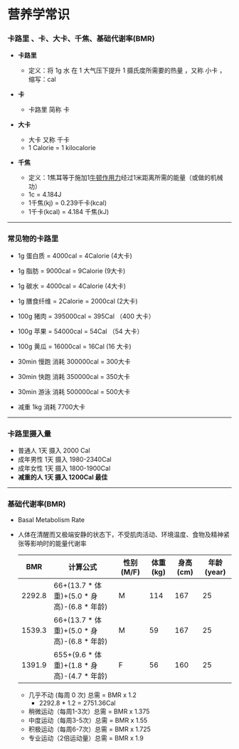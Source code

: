 # 营养学常识

### 卡路里 、卡、大卡、千焦、基础代谢率(BMR)

- **卡路里**  

  - 定义：将 1g 水 在 1 大气压下提升 1 摄氏度所需要的热量 ，又称 小卡 ，缩写：cal
- **卡** 

  - 卡路里 简称 卡
- **大卡** 

  - 大卡 又称 千卡
  - 1 Calorie  =  1 kilocalorie
- **千焦**

  - 定义：1焦耳等于施加1[牛顿](https://zh.wikipedia.org/wiki/%E7%89%9B%E9%A0%93_(%E5%96%AE%E4%BD%8D))[作用力](https://zh.wikipedia.org/wiki/%E4%BD%9C%E7%94%A8%E5%8A%9B)经过1米距离所需的能量（或做的机械功） 
  - 1c  = 4.184J
  - 1千焦(kj)   =  0.239千卡(kcal) 
  - 1千卡(kcal)  =  4.184 千焦(kJ) 

---

### 常见物的卡路里

- 1g 蛋白质     = 4000cal      =  4Calorie  (4大卡)

- 1g 脂肪         =  9000cal     =  9Calorie  (9大卡)

- 1g 碳水         =  4000cal     =  4Calorie  (4大卡)

- 1g 膳食纤维   =  2Calorie  = 2000cal    (2大卡)

	

- 100g 猪肉  = 395000cal  = 395Cal  （400 大卡）

- 100g 苹果  = 54000cal   =  54Cal    （54 大卡）

- 100g 黄瓜  = 16000cal   =  16Cal       (16 大卡)

	

- 30min 慢跑  消耗  300000cal   =  300大卡

- 30min 快跑  消耗  350000cal   =  350大卡

- 30min 游泳  消耗  500000cal   =  500大卡

	

- 减重 1kg  消耗 7700大卡

---

### 卡路里摄入量

- 普通人     1天 摄入 2000 Cal
- 成年男性 1天 摄入 1980-2340Cal    
- 成年女性 1天 摄入 1800-1900Cal
- **减重的人 1天 摄入  1200Cal  最佳**

---

### **基础代谢率(BMR)**

- Basal Metabolism Rate 

- 人体在清醒而又极端安静的状态下，不受肌肉活动、环境温度、食物及精神紧张等影响时的能量代谢率 

	| BMR    | 计算公式                                   | 性别(M/F) | 体重(kg) | 身高(cm) | 年龄(year) |
	| ------ | ------------------------------------------ | --------- | -------- | -------- | ---------- |
	| 2292.8 | 66+(13.7 * 体重)+(5.0 * 身高)-(6.8 * 年龄) | M         | 114      | 167      | 25         |
	| 1539.3 | 66+(13.7 * 体重)+(5.0 * 身高)-(6.8 * 年龄) | M         | 59       | 167      | 25         |
	| 1391.9 | 655+(9.6 * 体重)+(1.8 * 身高)-(4.7 * 年龄) | F         | 56       | 160      | 25         |

	- 几乎不动  (每周 0 次)   总需 = BMR x 1.2  
		- 2292.8 * 1.2  = 2751.36Cal
	- 稍微运动（每周1-3次）总需 = BMR x 1.375
	- 中度运动（每周3-5次）总需 = BMR x 1.55
	- 积极运动（每周6-7次）总需 = BMR x 1.725
	- 专业运动（2倍运动量）总需 = BMR x 1.9